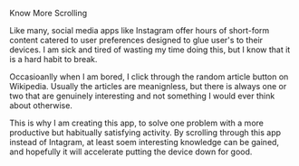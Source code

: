 Know More Scrolling

Like many, social media apps like Instagram offer hours of short-form content catered to user preferences designed to glue user's to their devices. I am sick and tired of wasting my time doing this, but I know that it is a hard habit to break.

Occasioanlly when I am bored, I click through the random article button on Wikipedia. Usually the articles are meanignless, but there is always one or two that are genuinely interesting and not something I would ever think about otherwise. 

This is why I am creating this app, to solve one problem with a more productive but habitually satisfying activity. By scrolling through this app instead of Intagram, at least soem interesting knowledge can be gained, and hopefully it will accelerate putting the device down for good.
